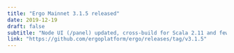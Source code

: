 ```yaml
---
title: "Ergo Mainnet 3.1.5 released"
date: 2019-12-19
draft: false
subtitle: "Node UI (/panel) updated, cross-build for Scala 2.11 and few fixes. Details in the description of the release"
link: "https://github.com/ergoplatform/ergo/releases/tag/v3.1.5"
---
```

